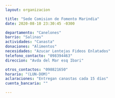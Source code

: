 ```yaml
---
layout: organizacion

title: "Sede Comision de Fomento Marindia"
date: 2020-08-10 23:30:45 -0300

departamento: "Canelones"
barrio: "Salinas"
actividades: "Canasta"
donaciones: "Alimentos"
necesidades: "Azucar Lentejas Fideos Enlatados"
telefono_contacto: "098394463"
direccion: "Avda del Mar esq Ibari"

otros_contactos: "098821650"
horario: "(LUN-DOM)"
aclaraciones: "Entregan canastas cada 15 días"
cuenta_bancaria: ""

---
```

